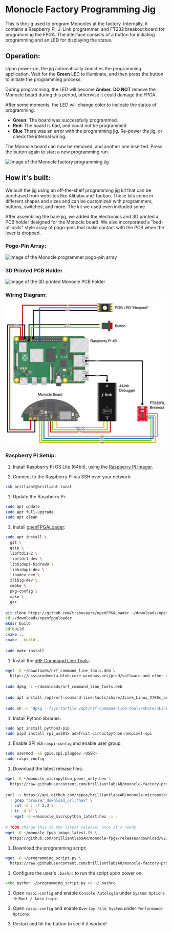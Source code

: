 # Monocle Factory Programming Jig

This is the jig used to program Monocles at the factory. Internally, it contains a Raspberry Pi, J-Link programmer, and FT232 breakout board for programming the FPGA. The interface consists of a button for initiating programming and an LED for displaying the status.

## Operation:

Upon power-on, the jig automatically launches the programming application. Wait for the **Green** LED to illuminate, and then press the button to initiate the programming process.

During programming, the LED will become **Amber**. **DO NOT** remove the Monocle board during this period, otherwise it could damage the FPGA. 

After some moments, the LED will change color to indicate the status of programming:

- **Green:** The board was successfully programmed.
- **Red:** The board is bad, and could not be programmed.
- **Blue** There was an error with the programming jig. Re-power the jig, or check the internal wiring.

The Monocle board can now be removed, and another one inserted. Press the button again to start a new programming run.

![Image of the Monocle factory programming jig](#)

## How it's built:

We built the jig using an off-the-shelf programming jig kit that can be purchased from websites like Alibaba and Taobao. These kits come in different shapes and sizes and can be customized with programmers, buttons, switches, and more. The kit we used even included some.

After assembling the bare jig, we added the electronics and 3D printed a PCB holder designed for the Monocle board. We also incorporated a "bed-of-nails" style array of pogo-pins that make contact with the PCB when the lever is dropped.

### Pogo-Pin Array:

![Image of the Monocle programmer pogo-pin array](#)

### 3D Printed PCB Holder

![Image of the 3D printed Monocle PCB holder](#)

### Wiring Diagram:

![Image of the Monocle Programming Jig Wiring Diagram](/images/wiring-diagram.drawio.png)

### Raspberry Pi Setup:

1. Install Raspberry Pi OS Lite (64bit), using the [Raspberry Pi Imager](https://www.raspberrypi.com/software/).

1. Connect to the Raspberry Pi via SSH over your network:

```sh
ssh brilliant@brilliant.local
```

1. Update the Raspberry Pi:

```sh
sudo apt update
sudo apt full-upgrade
sudo apt clean
```

1. Install [openFPGALoader](https://trabucayre.github.io/openFPGALoader/guide/install.html):

```sh
sudo apt install \
  git \
  gzip \
  libftdi1-2 \
  libftdi1-dev \
  libhidapi-hidraw0 \
  libhidapi-dev \
  libudev-dev \
  zlib1g-dev \
  cmake \
  pkg-config \
  make \
  g++

git clone https://github.com/trabucayre/openFPGALoader ~/downloads/openfpgaloader
cd ~/downloads/openfpgaloader
mkdir build
cd build
cmake ..
cmake --build .

sudo make install
```

1. Install the [nRF Command Line Tools](https://www.nordicsemi.com/Products/Development-tools/nRF-Command-Line-Tools/):

```sh
wget -O ~/downloads/nrf_command_line_tools.deb \
  https://nsscprodmedia.blob.core.windows.net/prod/software-and-other-downloads/desktop-software/nrf-command-line-tools/sw/versions-10-x-x/10-22-0/nrf-command-line-tools_10.22.0_arm64.deb

sudo dpkg -i ~/downloads/nrf_command_line_tools.deb

sudo apt install /opt/nrf-command-line-tools/share/JLink_Linux_V780c_arm64.deb --fix-broken

sudo sh -c 'dpkg --fsys-tarfile /opt/nrf-command-line-tools/share/JLink_Linux_V780c_arm64.deb | tar xOf - ./etc/udev/rules.d/99-jlink.rules > /etc/udev/rules.d/99-jlink.rules'

```

1. Install Python libraries:

```sh
sudo apt install python3-pip
sudo pip3 install rpi_ws281x adafruit-circuitpython-neopixel-spi
```

1. Enable SPI via `raspi-config` and enable user group:

```sh
sudo usermod -aG gpio,spi,plugdev <USER>
sudo raspi-config
```

1. Download the latest release files:

```sh
wget -O ~/monocle_micropython_power_only.hex \
  https://raw.githubusercontent.com/brilliantlabsAR/monocle-factory-programmer/main/monocle_micropython_power_only.hex

curl -s https://api.github.com/repos/brilliantlabsAR/monocle-micropython/releases/latest \
  | grep "browser_download_url.*hex" \
  | cut -d : -f 2,3 \
  | tr -d \" \
  | wget -O ~/monocle_micropython_latest.hex -i -

# TODO change this to the latest release, once it's ready
wget -O ~/monocle_fpga_image_latest.fs \
  https://github.com/brilliantlabsAR/monocle-fpga/releases/download/v230117/fpga_proj.fs
```

1. Download the programming script:

```sh
wget -O ~/programming_script.py \
  https://raw.githubusercontent.com/brilliantlabsAR/monocle-factory-programmer/main/programming_script.py
```

1. Configure the user's `.bashrc` to run the script upon power on:

```sh
echo python ~/programming_script.py >> ~/.bashrc
```

1. Open `raspi-config` and enable `Console Autologin` under `System Options` -> `Boot / Auto Login`.

1. Open `raspi-config` and enable `Overlay File System` under `Performance Options`.

1. Restart and hit the button to see if it worked!